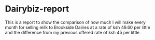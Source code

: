 # Dairybiz-report
This is a report to show the comparison of how much I will make every month  for selling milk to Brookside Dairies at a rate of ksh 49.60 per little and the difference from my previous offered rate  of ksh 45 per little.
